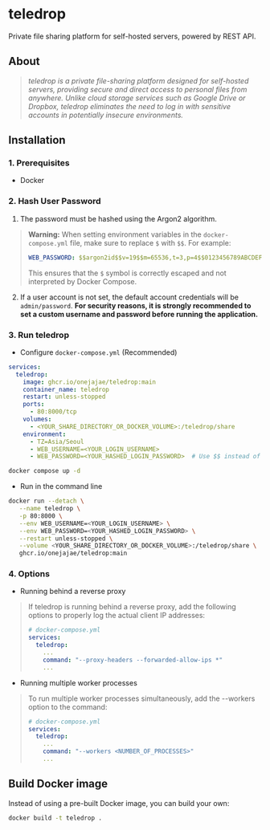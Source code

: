 # teledrop
Private file sharing platform for self-hosted servers, powered by REST API.

## About
> _teledrop is a private file-sharing platform designed for self-hosted servers, providing secure and direct access to personal files from anywhere. Unlike cloud storage services such as Google Drive or Dropbox, teledrop eliminates the need to log in with sensitive accounts in potentially insecure environments._

## Installation
### 1. Prerequisites
* Docker

### 2. Hash User Password
1. The password must be hashed using the Argon2 algorithm.
> **Warning:** When setting environment variables in the `docker-compose.yml` file, make sure to replace `$` with `$$`. For example:  
> ```yaml
> WEB_PASSWORD: $$argon2id$$v=19$$m=65536,t=3,p=4$$0123456789ABCDEF$$abcdefghijklmnopqrstuvwxyz0123456789
> ```
> This ensures that the `$` symbol is correctly escaped and not interpreted by Docker Compose.
2. If a user account is not set, the default account credentials will be `admin/password`. 
**For security reasons, it is strongly recommended to set a custom username and password before running the application.**

### 3. Run teledrop
* Configure `docker-compose.yml` (Recommended)
```yaml
services:
  teledrop:
    image: ghcr.io/onejajae/teledrop:main
    container_name: teledrop
    restart: unless-stopped
    ports:
      - 80:8000/tcp
    volumes:
      - <YOUR_SHARE_DIRECTORY_OR_DOCKER_VOLUME>:/teledrop/share
    environment:
      - TZ=Asia/Seoul
      - WEB_USERNAME=<YOUR_LOGIN_USERNAME>
      - WEB_PASSWORD=<YOUR_HASHED_LOGIN_PASSWORD>  # Use $$ instead of $ in docker-compose.yml
```
```bash
docker compose up -d
```

* Run in the command line
```bash
docker run --detach \
   --name teledrop \
   -p 80:8000 \
   --env WEB_USERNAME=<YOUR_LOGIN_USERNAME> \
   --env WEB_PASSWORD=<YOUR_HASHED_LOGIN_PASSWORD> \
   --restart unless-stopped \
   --volume <YOUR_SHARE_DIRECTORY_OR_DOCKER_VOLUME>:/teledrop/share \
   ghcr.io/onejajae/teledrop:main
```

### 4. Options
* Running behind a reverse proxy
> If teledrop is running behind a reverse proxy, add the following options to properly log the actual client IP addresses:
> ```yaml
> # docker-compose.yml
> services:
>   teledrop:
>     ...
>     command: "--proxy-headers --forwarded-allow-ips *"
>     ...
> ``` 

* Running multiple worker processes
> To run multiple worker processes simultaneously, add the --workers option to the command:
> ```yaml
> # docker-compose.yml
> services:
>   teledrop:
>     ...
>     command: "--workers <NUMBER_OF_PROCESSES>"
>     ...
> ```

## Build Docker image
Instead of using a pre-built Docker image, you can build your own:
```bash
docker build -t teledrop .
```
